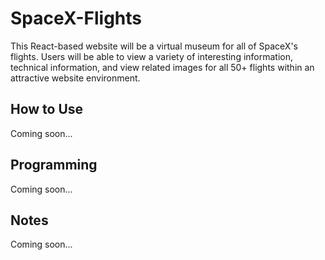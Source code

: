 # SpaceX-Flights
This React-based website will be a virtual museum for all of SpaceX's flights. Users will be able to view a variety of interesting information, technical information, and view related images for all 50+ flights within an attractive website environment.

## How to Use
Coming soon...

## Programming
Coming soon...

## Notes
Coming soon...
